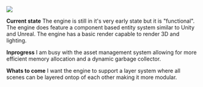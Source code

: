 ![](https://github.com/SebastianRautenbach/WIZM-Game-Engine/blob/main/RenderEngine/Screenshot%202024-05-06%20212317.png)

**Current state**
The engine is still in it's very early state but it is "functional". The engine does feature a component based entity system similar to Unity and Unreal. The engine has a basic render capable to render 3D and lighting.

**Inprogress**
I am busy with the asset management system allowing for more efficient memory allocation and a dynamic garbage collector.

**Whats to come**
I want the engine to support a layer system where all scenes can be layered ontop of each other making it more modular.
